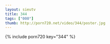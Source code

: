```yaml
--- 
layout: sieutv
title: 344
tags: ["000"]
thumb: http://porn720.net/video/344/poster.jpg
---
```

{% include porn720 key="344" %} 

